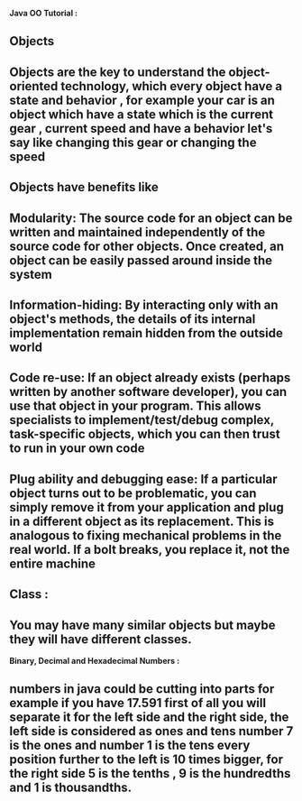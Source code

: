 **Java OO Tutorial :**

## Objects

## Objects are the key to understand the object-oriented technology, which every object have a state and behavior , for example your car is an object which have a state which is the current gear , current speed and have a behavior let's say like changing this gear or changing the speed

## Objects have benefits like

## Modularity: The source code for an object can be written and maintained independently of the source code for other objects. Once created, an object can be easily passed around inside the system

## Information-hiding: By interacting only with an object's methods, the details of its internal implementation remain hidden from the outside world

## Code re-use: If an object already exists (perhaps written by another software developer), you can use that object in your program. This allows specialists to implement/test/debug complex, task-specific objects, which you can then trust to run in your own code

## Plug ability and debugging ease: If a particular object turns out to be problematic, you can simply remove it from your application and plug in a different object as its replacement. This is analogous to fixing mechanical problems in the real world. If a bolt breaks, you replace it, not the entire machine


## Class :

## You may have many similar objects but maybe they will have different classes. 

**Binary, Decimal and Hexadecimal Numbers :**

## numbers in java could be cutting into parts for example if you have **17.591** first of all you will separate it for the left side and the right side, the left side is  considered as ones and tens number 7 is the ones and number 1 is the tens every position further to the left is 10 times bigger, for the right side 5 is the tenths , 9 is the hundredths and 1 is thousandths.
